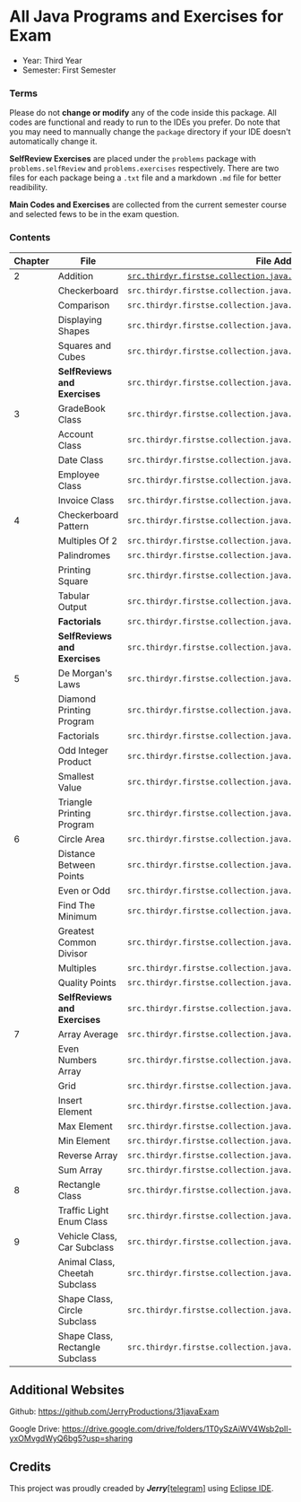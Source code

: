 # All Java Programs and Exercises for Exam
- Year:     Third Year
- Semester: First Semester

### Terms
Please do not **change or modify** any of the code inside this package. All codes are functional and ready to run to the IDEs you prefer. Do note that you may need to mannually change the `package` directory if your IDE doesn't automatically change it.

**SelfReview Exercises** are placed under the `problems` package with `problems.selfReview` and `problems.exercises` respectively. There are two files for each package being a `.txt` file and a markdown `.md` file for better readibility.

**Main Codes and Exercises** are collected from the current semester course and selected fews to be in the exam question.

### Contents
| Chapter | File | File Address |
|-|-|-|
| 2 | Addition | [`src.thirdyr.firstse.collection.java.ch2.Addition.java`](https://github.com/JerryProductions/31javaExam/blob/main/src/thirdyr/firstse/collection/java/ch2/Additions.java) |
|   | Checkerboard | `src.thirdyr.firstse.collection.java.ch2.Checkerboard.java` |
|   | Comparison | `src.thirdyr.firstse.collection.java.ch2.Comparison.java` |
|   | Displaying Shapes | `src.thirdyr.firstse.collection.java.ch2.DisplayingShapes.java` |
|   | Squares and Cubes | `src.thirdyr.firstse.collection.java.ch2.SquaresCubes.java` |
|   | **SelfReviews and Exercises** | `src.thirdyr.firstse.collection.java.ch2.problems` |
| 3 | GradeBook Class | `src.thirdyr.firstse.collection.java.ch3.gradeBook` |
|   | Account Class | `src.thirdyr.firstse.collection.java.ch3.account` |
|   | Date Class | `src.thirdyr.firstse.collection.java.ch3.date` |
|   | Employee Class | `src.thirdyr.firstse.collection.java.ch3.employee` |
|   | Invoice Class | `src.thirdyr.firstse.collection.java.ch3.invoice` |
| 4 | Checkerboard Pattern | `src.thirdyr.firstse.collection.java.ch4.CheckerBoardPattern.java` |
|   | Multiples Of 2 | `src.thirdyr.firstse.collection.java.ch4.MultiplesOf2.java` |
|   | Palindromes | `src.thirdyr.firstse.collection.java.ch4.Palindromes.java` |
|   | Printing Square | `src.thirdyr.firstse.collection.java.ch4.PrintSquare.java` |
|   | Tabular Output | `src.thirdyr.firstse.collection.java.ch4.TabularOutput.java` |
|   | **Factorials** | `src.thirdyr.firstse.collection.java.ch4.factorial` |
|   | **SelfReviews and Exercises** | `src.thirdyr.firstse.collection.java.ch4.problems` |
| 5 | De Morgan's Laws | `src.thirdyr.firstse.collection.java.ch5.DeMorgansLaws.java` |
|   | Diamond Printing Program | `src.thirdyr.firstse.collection.java.ch5.DiamondPrintingProgram.java` |
|   | Factorials | `src.thirdyr.firstse.collection.java.ch5.factorials.java` |
|   | Odd Integer Product | `src.thirdyr.firstse.collection.java.ch5.OddIntProduct.java` |
|   | Smallest Value | `src.thirdyr.firstse.collection.java.ch5.SmallestValue.java` |
|   | Triangle Printing Program | `src.thirdyr.firstse.collection.java.ch5.TrianglePrintingProgram.java` |
| 6 | Circle Area | `src.thirdyr.firstse.collection.java.ch6.CircleArea.java` |
|   | Distance Between Points | `src.thirdyr.firstse.collection.java.ch6.DistanceBetweenPoints.java` |
|   | Even or Odd | `src.thirdyr.firstse.collection.java.ch6.EvenOrOdd.java` |
|   | Find The Minimum | `src.thirdyr.firstse.collection.java.ch6.FindTheMinimum.java` |
|   | Greatest Common Divisor | `src.thirdyr.firstse.collection.java.ch6.GreatestCommonDivisor.java` |
|   | Multiples | `src.thirdyr.firstse.collection.java.ch6.Multiples.java` |
|   | Quality Points | `src.thirdyr.firstse.collection.java.ch6.QualityPoints.java` |
|   | **SelfReviews and Exercises** | `src.thirdyr.firstse.collection.java.ch6.problems` |
| 7 | Array Average | `src.thirdyr.firstse.collection.java.ch7.ArrayAverage.java` |
|   | Even Numbers Array | `src.thirdyr.firstse.collection.java.ch7.EvenNumbersArray.java` |
|   | Grid | `src.thirdyr.firstse.collection.java.ch7.Grid.java` |
|   | Insert Element | `src.thirdyr.firstse.collection.java.ch7.InsertElement.java` |
|   | Max Element | `src.thirdyr.firstse.collection.java.ch7.MaxElement.java` |
|   | Min Element | `src.thirdyr.firstse.collection.java.ch7.MinElement.java` |
|   | Reverse Array | `src.thirdyr.firstse.collection.java.ch7.ReverseArray.java` |
|   | Sum Array | `src.thirdyr.firstse.collection.java.ch7.SumArray.java` |
| 8 | Rectangle Class | `src.thirdyr.firstse.collection.java.ch8.rectangle` |
|   | Traffic Light Enum Class | `src.thirdyr.firstse.collection.java.ch8.trafficLight` |
| 9 | Vehicle Class, Car Subclass | `src.thirdyr.firstse.collection.java.ch8.carVehicle` |
|   | Animal Class, Cheetah Subclass | `src.thirdyr.firstse.collection.java.ch8.cheetahAnimal` |
|   | Shape Class, Circle Subclass | `src.thirdyr.firstse.collection.java.ch8.circleShape` |
|   | Shape Class, Rectangle Subclass | `src.thirdyr.firstse.collection.java.ch8.rectangleShape` |

## Additional Websites
Github: https://github.com/JerryProductions/31javaExam

Google Drive: https://drive.google.com/drive/folders/1T0ySzAiWV4Wsb2pIl-yxOMvgdWyQ6bg5?usp=sharing

## Credits
This project was proudly creaded by ***Jerry***[[telegram]](https://t.me/mamaboyfriend) using [Eclipse IDE](https://www.eclipse.org/).
